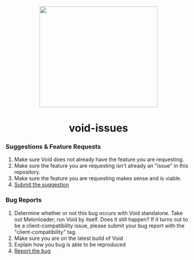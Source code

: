 <h3 align="center">
  <img src="https://www.invalid.gg/assets/logo.png" width="320" height="273">
</h3>
<h1 align="center">
    void-issues
</h1>

### Suggestions & Feature Requests
1. Make sure Void does not already have the feature you are requesting.
2. Make sure the feature you are requesting isn't already an "issue" in this repository.
3. Make sure the feature you are requesting makes sense and is viable.
4. [Submit the suggestion](https://github.com/Azurilex/void-issues/issues/new?assignees=&labels=enhancement&template=feature_request.md&title=%5BENHANCEMENT%5D)

### Bug Reports
1. Determine whether or not this bug occurs with Void standalone. Take out Melonloader, run Void by itself. Does it still happen? If it turns out to be a client-compatibility issue, please submit your bug report with the "client-compatibility" tag.
2. Make sure you are on the latest build of Void
3. Explain how you bug is able to be reproduced
4. [Report the bug](https://github.com/Azurilex/void-issues/issues/new?assignees=&labels=bug&template=bug_report.md&title=%5BBUG%5D)
